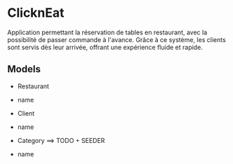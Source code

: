 # ClicknEat

Application permettant la réservation de tables en restaurant, avec la possibilité de passer commande à l'avance. Grâce à ce système, les clients sont servis dès leur arrivée, offrant une expérience fluide et rapide.

## Models
- Restaurant
 - name

- Client
 - name

- Category ==> TODO + SEEDER
 - name